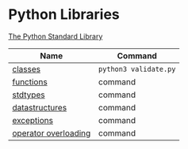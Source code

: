 # Python Libraries

[The Python Standard Library](https://docs.python.org/3/library/)


| Name  | Command |
| ------------- | ------------- |
| [classes](docs.python.org/3/tutorial/classes.html)  | `python3 validate.py`  |
| [functions](https://docs.python.org/3/library/functions.html)  | command  |
| [stdtypes](https://docs.python.org/3/library/stdtypes.html)  | command  |
| [datastructures](https://docs.python.org/3/tutorial/datastructures.html)  | command  |
| [exceptions](https://docs.python.org/3/library/exceptions.html)  | command  |
| [operator overloading](https://docs.python.org/3/reference/datamodel.html#special-method-names)  | command  |



<!-- | name  | command  | -->







